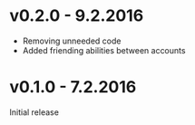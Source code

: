 v0.2.0 - 9.2.2016
=====
* Removing unneeded code
* Added friending abilities between accounts

v0.1.0 - 7.2.2016
=====
Initial release
